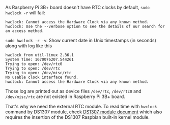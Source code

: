 As Raspberry Pi 3B+ board doesn't have RTC clocks by default, ``sudo hwclock -r`` will fail:

```
hwclock: Cannot access the Hardware Clock via any known method.
hwclock: Use the --verbose option to see the details of our search for an access method.
```

``sudo hwclock -r -v``: Show current date in Unix timestamps (in seconds) along with log like this

```
hwclock from util-linux 2.36.1
System Time: 1670076207.544261
Trying to open: /dev/rtc0
Trying to open: /dev/rtc
Trying to open: /dev/misc/rtc
No usable clock interface found.
hwclock: Cannot access the Hardware Clock via any known method.
```

Those log are printed out as device files ``/dev/rtc``, ``/dev/rtc0`` and ``/dev/misc/rtc`` are not existed in Raspberry Pi 3B+ board. 

That's why we need the external RTC module. To read time with ``hwclock`` command by DS1307 module, check [DS1307 module document](../Sensors%20and%20Modules/DS1307.md) which also requires the insertion of the DS1307 Raspbian built-in kernel module.